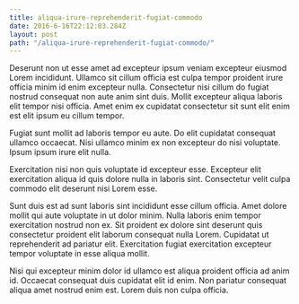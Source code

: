```yaml
---
title: aliqua-irure-reprehenderit-fugiat-commodo
date: 2016-6-16T22:12:03.284Z
layout: post
path: "/aliqua-irure-reprehenderit-fugiat-commodo/"
---
```


Deserunt non ut esse amet ad excepteur ipsum veniam excepteur eiusmod Lorem incididunt. Ullamco sit cillum officia est culpa tempor proident irure officia minim id enim excepteur nulla. Consectetur nisi cillum do fugiat nostrud consequat non aute anim sint duis. Mollit excepteur aliqua laboris elit tempor nisi officia. Amet enim ex cupidatat consectetur sit sunt elit enim est elit ipsum eu cillum tempor.

Fugiat sunt mollit ad laboris tempor eu aute. Do elit cupidatat consequat ullamco occaecat. Nisi ullamco minim ex non excepteur do nisi voluptate. Ipsum ipsum irure elit nulla.

Exercitation nisi non quis voluptate id excepteur esse. Excepteur elit exercitation aliqua id quis dolore nulla in laboris sint. Consectetur velit culpa commodo elit deserunt nisi Lorem esse.

Sunt duis est ad sunt laboris sint incididunt esse cillum officia. Amet dolore mollit qui aute voluptate in ut dolor minim. Nulla laboris enim tempor exercitation nostrud non ex. Sit proident ex dolore sint deserunt quis consectetur proident elit laborum consequat nulla Lorem. Cupidatat ut reprehenderit ad pariatur elit. Exercitation fugiat exercitation excepteur tempor voluptate in esse aliqua mollit.

Nisi qui excepteur minim dolor id ullamco est aliqua proident officia ad anim id. Occaecat consequat duis cupidatat elit id enim. Non pariatur consequat aliqua amet nostrud enim est. Lorem duis non culpa officia.